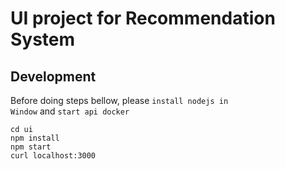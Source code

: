 # UI project for Recommendation System

## Development
Before doing steps bellow, please <code>install nodejs in Window</code> and <code>start api docker</code>

```
cd ui
npm install
npm start
curl localhost:3000
```